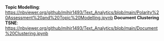 **Topic Modelling**: https://nbviewer.org/github/mihir1493/Text_Analytics/blob/main/Polarity%20Assessment%20and%20Topic%20Modelling.ipynb
**Document Clustering TSNE**: https://nbviewer.org/github/mihir1493/Text_Analytics/blob/main/Document%20Clustering.ipynb
